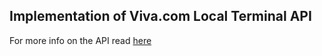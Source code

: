 ## Implementation of Viva.com Local Terminal API

For more info on the API read [here](https://developer.viva.com/apis-for-point-of-sale/card-terminals-devices/peer-to-peer-communication/point-to-point-protocol-rest-api)
